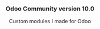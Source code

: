 <div align="center">
    <h3>Odoo Community version 10.0</h3>
    <p>Custom modules I made for Odoo</p>
</div>
